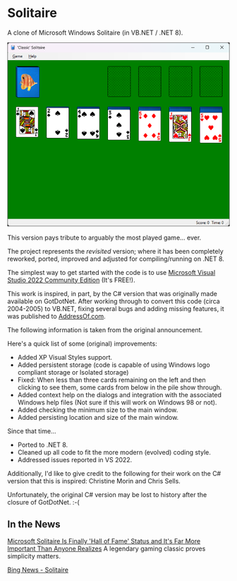 # Solitaire

A clone of Microsoft Windows Solitaire (in VB.NET / .NET 8).

![Solitaire](solitaire.png)

This version pays tribute to arguably the most played game... ever.

The project represents the *revisited* version; where it has been completely reworked, ported, improved and adjusted for compiling/running on .NET 8.

The simplest way to get started with the code is to use [Microsoft Visual Studio 2022 Community Edition](https://visualstudio.microsoft.com/free-developer-offers/) (It's FREE!).

This work is inspired, in part, by the C# version that was originally made available on GotDotNet.  After working through to convert this code (circa 2004-2005) to VB.NET, fixing several bugs and adding missing features, it was published to [AddressOf.com](http://addressof.com/posts/solitaire-written-in-vb-net/).

The following information is taken from the original announcement.

Here's a quick list of some (original) improvements:

- Added XP Visual Styles support.
- Added persistent storage (code is capable of using Windows logo compliant storage or Isolated storage)
- Fixed: When less than three cards remaining on the left and then clicking to see them, some cards from below in the pile show through.
- Added context help on the dialogs and integration with the associated Windows help files (Not sure if this will work on Windows 98 or not).
- Added checking the minimum size to the main window.
- Added persisting location and size of the main window.

Since that time...

- Ported to .NET 8.
- Cleaned up all code to fit the more modern (evolved) coding style.
- Addressed issues reported in VS 2022.

Additionally, I'd like to give credit to the following for their work on the C# version that this is inspired: Christine Morin and Chris Sells.

Unfortunately, the original C# version may be lost to history after the closure of GotDotNet. :-(

## In the News

[Microsoft Solitaire Is Finally 'Hall of Fame' Status and It's Far More Important Than Anyone Realizes](https://www.inc.com/don-reisinger/microsoft-solitaire-is-finally-hall-of-fame-status-its-far-more-important-than-anyone-realizes.html) A legendary gaming classic proves simplicity matters.

[Bing News - Solitaire](https://www.bing.com/news/search?q=Solitaire&qpvt=solitaire&FORM=EWRE)
